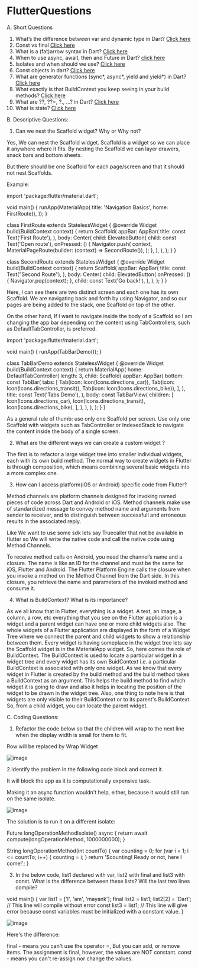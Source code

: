 # FlutterQuestions
A. Short Questions
1. What’s the difference between var and dynamic type in Dart? [Click here](https://jelenaaa.medium.com/flutter-question-of-the-day-series-4d6d19794532)
2. Const vs final [Click here](https://jelenaaa.medium.com/whats-the-difference-between-const-and-final-in-dart-c274db97f9fc)
3. What is a (fat)arrow syntax in Dart? [Click here](https://jelenaaa.medium.com/what-is-a-fat-arrow-syntax-in-dart-8015b0c81fe2)
4. When to use async, await, then and Future in Dart? [click here](https://jelenaaa.medium.com/when-to-use-async-await-then-and-future-in-dart-5e00e64ab9b1)
5. Isolates and when should we use? [Click here](https://jelenaaa.medium.com/what-is-an-isolate-and-why-would-you-need-to-use-it-sometimes-78142b6e8101)
6. Const objects in dart? [Click here](https://jelenaaa.medium.com/what-are-const-objects-in-dart-fd65cf5b0afd)
7. What are generator functions (sync*, async*, yield and yield*) in Dart? [Click here](https://jelenaaa.medium.com/what-are-sync-async-yield-and-yield-in-dart-defe57d06381)
8. What exactly is that BuildContext you keep seeing in your build methods? [Click here](https://jelenaaa.medium.com/what-exactly-is-that-buildcontext-you-keep-seeing-in-your-build-methods-2ea729bea88d)
9. What are ??, ??=, ?., …? in Dart? [Click here](https://jelenaaa.medium.com/what-are-in-dart-df1f11706dd6)
10. What is state? [Click here](https://jelenaaa.medium.com/what-is-a-state-object-that-you-need-to-create-in-every-statefulwidget-6d9ca635aa68)

B. Descriptive Questions:
1. Can we nest the Scaffold widget? Why or Why not?

Yes, We can nest the Scaffold widget. Scaffold is a widget so we can place it anywhere where it fits. By nesting the Scaffold we can layer drawers, snack bars and bottom sheets.

But there should be one Scaffold for each page/screen and that it should not nest Scaffolds.

Example:

import 'package:flutter/material.dart';

void main() {
  runApp(MaterialApp(
    title: 'Navigation Basics',
    home: FirstRoute(),
  ));
}

class FirstRoute extends StatelessWidget {
  @override
  Widget build(BuildContext context) {
    return Scaffold(
      appBar: AppBar(
        title: const Text('First Route'),
      ),
      body: Center(
        child: ElevatedButton(
          child: const Text('Open route'),
          onPressed: () {
            Navigator.push(
              context,
              MaterialPageRoute(builder: (context) => SecondRoute()),
            );
          },
        ),
      ),
    );
  }
}

class SecondRoute extends StatelessWidget {
  @override
  Widget build(BuildContext context) {
    return Scaffold(
      appBar: AppBar(
        title: const Text("Second Route"),
      ),
      body: Center(
        child: ElevatedButton(
          onPressed: () {
            Navigator.pop(context);
          },
          child: const Text('Go back!'),
        ),
      ),
    );
  }
}

Here, I can see there are two distinct screen and each one has its own Scaffold. We are navigating back and forth by using Navigator, and so our pages are being added to the stack, one Scaffold on top of the other.

On the other hand,  If I want to navigate inside the body of a Scaffold so I am changing the app bar depending on the content using TabControllers, such as DefaultTabController, is preferred. 

import 'package:flutter/material.dart';

void main() {
  runApp(TabBarDemo());
}

class TabBarDemo extends StatelessWidget {
  @override
  Widget build(BuildContext context) {
    return MaterialApp(
      home: DefaultTabController(
        length: 3,
        child: Scaffold(
          appBar: AppBar(
            bottom: const TabBar(
              tabs: [
                Tab(icon: Icon(Icons.directions_car)),
                Tab(icon: Icon(Icons.directions_transit)),
                Tab(icon: Icon(Icons.directions_bike)),
              ],
            ),
            title: const Text('Tabs Demo'),
          ),
          body: const TabBarView(
            children: [
              Icon(Icons.directions_car),
              Icon(Icons.directions_transit),
              Icon(Icons.directions_bike),
            ],
          ),
        ),
      ),
    );
  }
}

As a general rule of thumb: use only one Scaffold per screen. Use only one Scaffold with widgets such as TabController or IndexedStack to navigate the content inside the body of a single screen.

2. What are the different ways we can create a custom widget ?

The first is to refactor a large widget tree into smaller individual widgets, each with its own build method.
The normal way to create widgets in Flutter is through composition, which means combining several basic widgets into a more complex one.


3. How can I access platform(iOS or Android) specific code from Flutter?

Method channels are platform channels designed for invoking named pieces of code across Dart and Android or iOS. Method channels make use of standardized message to convey method name and arguments from sender to receiver, and to distinguish between successfull and erroneous results in the associated reply.

Like We want to use some sdk lets say Truecaller that not be available in flutter so We will write the native code and call the native code using Method Channels.

To receive method calls on Android, you need the channel’s name and a closure. The name is like an ID for the channel and must be the same for iOS, Flutter and Android. The Flutter Platform Engine calls the closure when you invoke a method on the Method Channel from the Dart side. In this closure, you retrieve the name and parameters of the invoked method and consume it.

4. What is BuildContext? What is its importance?

As we all know that in Flutter, everything is a widget. A text, an image, a column, a row, etc everything that you see on the Flutter application is a widget and a parent widget can have one or more child widgets also. The whole widgets of a Flutter application are displayed in the form of a Widget Tree where we connect the parent and child widgets to show a relationship between them. Every widget is having someplace in the widget tree lets say the Scaffold widget is in the MaterialApp widget.
So, here comes the role of BuildContext. The BuildContext is used to locate a particular widget in a widget tree and every widget has its own BuidContext i.e. a particular BuildContext is associated with only one widget.
As we know that every widget in Flutter is created by the build method and the build method takes a BuildContext as an argument. This helps the build method to find which widget it is going to draw and also it helps in locating the position of the widget to be drawn in the widget tree.
Also, one thing to note here is that widgets are only visible to their BuildContext or to its parent's BuildContext. So, from a child widget, you can locate the parent widget.

C. Coding Questions:

1. Refactor the code below so that the children will wrap to the next line when
the display width is small for them to fit.

Row will be replaced by Wrap Widget

![image](https://user-images.githubusercontent.com/16149915/192161182-40e3565b-9abd-4092-9d3f-825e9088c4d8.png)


2.Identify the problem in the following code block and correct it.

It will block the app as it is computationally expensive task.

Making it an async function wouldn't help, either, because it would still run on the same isolate.

![image](https://user-images.githubusercontent.com/16149915/192158762-9f61ff76-e3e0-4e48-b8a9-e025c47cb5af.png)

The solution is to run it on a different isolate:

Future<String> longOperationMethodIsolate() async {
  return await compute(longOperationMethod, 1000000000);
}

String longOperationMethod(int countTo) {
  var counting = 0;
  for (var i = 1; i <= countTo; i++) {
    counting = i;
  }
  return '$counting! Ready or not, here I come!';
}


3. In the below code, list1 declared with var, list2 with final and list3 with const.
What is the difference between these lists? Will the last two lines compile?

void main() {
  var list1 = ['I', 'am', 'mayank'];
  final list2 = list1;
  list2[2] = 'Dart'; // This line will compile without error
  const list3 = list1; // This line will give error because const variables must be initialized with a constant value.
}

![image](https://user-images.githubusercontent.com/16149915/192159130-39482a95-390e-408b-a77c-c6e4665591d4.png)

Here's the difference:

final - means you can't use the operator =, But you can add, or remove items. The assignment is final, however, the values are NOT constant.
const - means you can't re-assign nor change the values.
